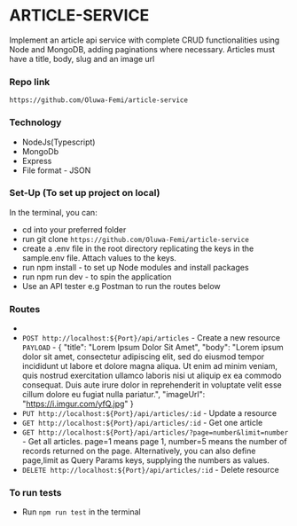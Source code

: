 # ARTICLE-SERVICE
Implement an article api service with complete CRUD functionalities using Node and MongoDB, adding paginations where necessary. Articles must have a title, body, slug and an image url

### Repo link
`https://github.com/Oluwa-Femi/article-service`

### Technology
- NodeJs(Typescript)
- MongoDb
- Express
- File format - JSON

### Set-Up (To set up project on local)
In the terminal, you can:
* cd into your preferred folder
* run git clone `https://github.com/Oluwa-Femi/article-service`
* create a .env file in the root directory replicating the keys in the sample.env file. Attach values to the keys. 
* run npm install - to set up Node modules and install packages
* run npm run dev - to spin the application
* Use an API tester e.g Postman to run the routes below

### Routes
- 
- `POST http://localhost:${Port}/api/articles` - Create a new resource
  `PAYLOAD`  - {
                "title": "Lorem Ipsum Dolor Sit Amet",
                "body": "Lorem ipsum dolor sit amet, consectetur adipiscing elit, sed do eiusmod tempor incididunt ut labore et dolore magna aliqua. Ut enim ad minim veniam, quis nostrud exercitation ullamco laboris nisi ut aliquip ex ea commodo consequat. Duis aute irure dolor in reprehenderit in voluptate velit esse cillum dolore eu fugiat nulla pariatur.",
                "imageUrl": "https://i.imgur.com/yfQ.jpg"
            }
- `PUT http://localhost:${Port}/api/articles/:id` - Update a resource
- `GET http://localhost:${Port}/api/articles/:id` - Get one article
- `GET http://localhost:${Port}/api/articles/?page=number&limit=number` - Get all articles. page=1 means page 1, number=5 means the number of records returned on the page. Alternatively, you can also define page,limit as Query Params keys, supplying the numbers as values.  
- `DELETE http://localhost:${Port}/api/articles/:id` - Delete resource

### To run tests
- Run `npm run test` in the terminal


